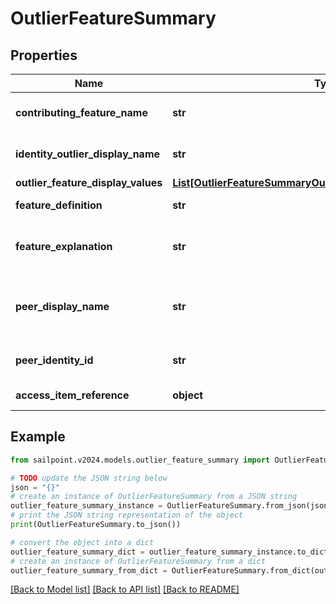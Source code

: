 # OutlierFeatureSummary


## Properties

Name | Type | Description | Notes
------------ | ------------- | ------------- | -------------
**contributing_feature_name** | **str** | Contributing feature name | [optional] 
**identity_outlier_display_name** | **str** | Identity display name | [optional] 
**outlier_feature_display_values** | [**List[OutlierFeatureSummaryOutlierFeatureDisplayValuesInner]**](OutlierFeatureSummaryOutlierFeatureDisplayValuesInner.md) |  | [optional] 
**feature_definition** | **str** | Definition of the feature | [optional] 
**feature_explanation** | **str** | Detailed explanation of the feature | [optional] 
**peer_display_name** | **str** | outlier&#39;s peer identity display name | [optional] 
**peer_identity_id** | **str** | outlier&#39;s peer identity id | [optional] 
**access_item_reference** | **object** | Access Item reference | [optional] 

## Example

```python
from sailpoint.v2024.models.outlier_feature_summary import OutlierFeatureSummary

# TODO update the JSON string below
json = "{}"
# create an instance of OutlierFeatureSummary from a JSON string
outlier_feature_summary_instance = OutlierFeatureSummary.from_json(json)
# print the JSON string representation of the object
print(OutlierFeatureSummary.to_json())

# convert the object into a dict
outlier_feature_summary_dict = outlier_feature_summary_instance.to_dict()
# create an instance of OutlierFeatureSummary from a dict
outlier_feature_summary_from_dict = OutlierFeatureSummary.from_dict(outlier_feature_summary_dict)
```
[[Back to Model list]](../README.md#documentation-for-models) [[Back to API list]](../README.md#documentation-for-api-endpoints) [[Back to README]](../README.md)


